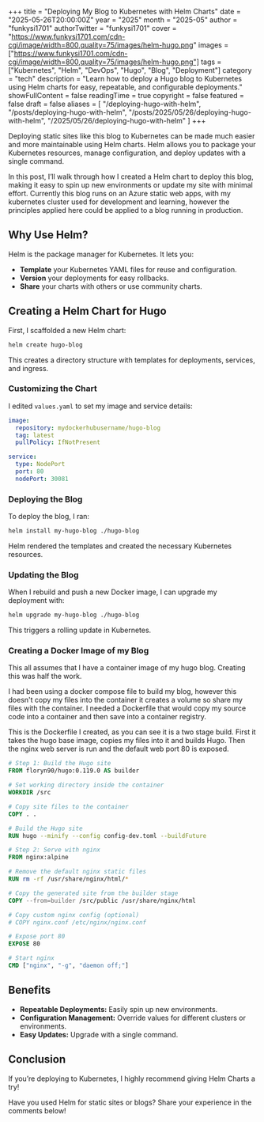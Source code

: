 +++
title = "Deploying My Blog to Kubernetes with Helm Charts"
date = "2025-05-26T20:00:00Z"
year = "2025"
month = "2025-05"
author = "funkysi1701"
authorTwitter = "funkysi1701"
cover = "https://www.funkysi1701.com/cdn-cgi/image/width=800,quality=75/images/helm-hugo.png"
images = ["https://www.funkysi1701.com/cdn-cgi/image/width=800,quality=75/images/helm-hugo.png"]
tags = ["Kubernetes", "Helm", "DevOps", "Hugo", "Blog", "Deployment"]
category = "tech"
description = "Learn how to deploy a Hugo blog to Kubernetes using Helm charts for easy, repeatable, and configurable deployments."
showFullContent = false
readingTime = true
copyright = false
featured = false
draft = false
aliases = [
    "/deploying-hugo-with-helm",
    "/posts/deploying-hugo-with-helm",
    "/posts/2025/05/26/deploying-hugo-with-helm",
    "/2025/05/26/deploying-hugo-with-helm"
]
+++

Deploying static sites like this blog to Kubernetes can be made much easier and more maintainable using Helm charts. Helm allows you to package your Kubernetes resources, manage configuration, and deploy updates with a single command.

In this post, I’ll walk through how I created a Helm chart to deploy this blog, making it easy to spin up new environments or update my site with minimal effort. Currently this blog runs on an Azure static web apps, with my kubernetes cluster used for development and learning, however the principles applied here could be applied to a blog running in production.

## Why Use Helm?

Helm is the package manager for Kubernetes. It lets you:

- **Template** your Kubernetes YAML files for reuse and configuration.
- **Version** your deployments for easy rollbacks.
- **Share** your charts with others or use community charts.

## Creating a Helm Chart for Hugo

First, I scaffolded a new Helm chart:

```sh
helm create hugo-blog
```

This creates a directory structure with templates for deployments, services, and ingress.

### Customizing the Chart

I edited `values.yaml` to set my image and service details:

```yaml
image:
  repository: mydockerhubusername/hugo-blog
  tag: latest
  pullPolicy: IfNotPresent

service:
  type: NodePort
  port: 80
  nodePort: 30081
```

### Deploying the Blog

To deploy the blog, I ran:

```sh
helm install my-hugo-blog ./hugo-blog
```

Helm rendered the templates and created the necessary Kubernetes resources.

### Updating the Blog

When I rebuild and push a new Docker image, I can upgrade my deployment with:

```sh
helm upgrade my-hugo-blog ./hugo-blog
```

This triggers a rolling update in Kubernetes.

### Creating a Docker Image of my Blog

This all assumes that I have a container image of my hugo blog. Creating this was half the work.

I had been using a docker compose file to build my blog, however this doesn't copy my files into the container it creates a volume so share my files with the container. I needed a Dockerfile that would copy my source code into a container and then save into a container registry.

This is the Dockerfile I created, as you can see it is a two stage build. First it takes the hugo base image, copies my files into it and builds Hugo. Then the nginx web server is run and the default web port 80 is exposed.

```Dockerfile
# Step 1: Build the Hugo site
FROM floryn90/hugo:0.119.0 AS builder

# Set working directory inside the container
WORKDIR /src

# Copy site files to the container
COPY . .

# Build the Hugo site
RUN hugo --minify --config config-dev.toml --buildFuture

# Step 2: Serve with nginx
FROM nginx:alpine

# Remove the default nginx static files
RUN rm -rf /usr/share/nginx/html/*

# Copy the generated site from the builder stage
COPY --from=builder /src/public /usr/share/nginx/html

# Copy custom nginx config (optional)
# COPY nginx.conf /etc/nginx/nginx.conf

# Expose port 80
EXPOSE 80

# Start nginx
CMD ["nginx", "-g", "daemon off;"]
```

## Benefits

- **Repeatable Deployments:** Easily spin up new environments.
- **Configuration Management:** Override values for different clusters or environments.
- **Easy Updates:** Upgrade with a single command.

## Conclusion

If you’re deploying to Kubernetes, I highly recommend giving Helm Charts a try!

Have you used Helm for static sites or blogs? Share your experience in the comments below!

